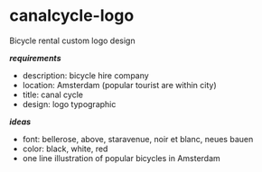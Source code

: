 # canalcycle-logo
Bicycle rental custom logo design

<b><i>requirements</i></b>
- description: bicycle hire company
- location: Amsterdam (popular tourist are within city)
- title: canal cycle
- design: logo typographic


<b><i>ideas</i></b>
- font: bellerose, above, staravenue, noir et blanc, neues bauen
- color: black, white, red
- one line illustration of popular bicycles in Amsterdam

